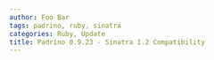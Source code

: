 ```yaml
---
author: Foo Bar
tags: padrino, ruby, sinatra
categories: Ruby, Update
title: Padrino 0.9.23 - Sinatra 1.2 Compatibility
---
```

